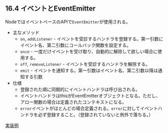 ## 16.4 イベントとEventEmitter
NodeではイベントベースのAPIで`EventEmitter`が使用される。
- 主なメソッド
  - `on`, `addListener` - イベントを受診するハンドラを登録する。第一引数にイベント名、第二引数にコールバック関数を設定する。
  - `once` - 一度だけイベントを受け取り、自動的に解除して欲しい場合に使用する。
  - `off`, `removeListener` - イベントを受診するハンドラを解除する。
  - `emit` - イベントを通知する。第一引数はイベント名、第二引数以降は通知する引数
- 仕様
  - 登録された順に同期的にイベントハンドラは呼び出される。
  - イベントハンドラはthisがEventEmitterオブジェクトとなる。ただし、アロー関数の場合は定義されたコンテキストになる。
  - `error`イベントがほとんどの場合定義される。`error`に対してイベントハンドラを必ず登録すること。（登録されていないと例外で落ちる。）

[実装例](./event.cjs)


